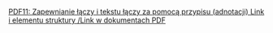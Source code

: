 [PDF11: Zapewnianie łączy i tekstu łączy za pomocą przypisu (adnotacji) Link i elementu struktury /Link w dokumentach PDF](https://www.w3.org/WAI/WCAG22/Techniques/pdf/PDF11)